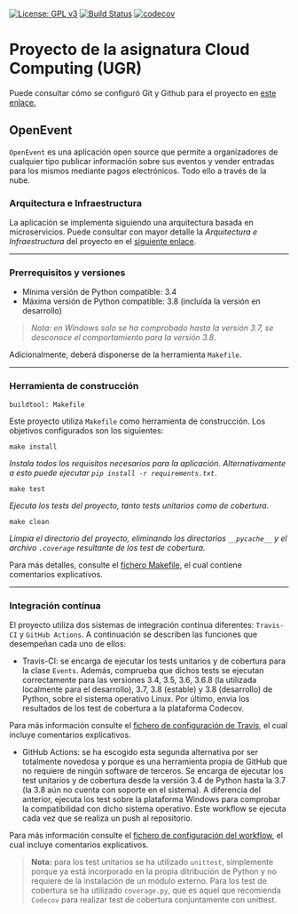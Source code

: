 [![License: GPL v3](https://img.shields.io/badge/License-GPLv3-blue.svg)](https://www.gnu.org/licenses/gpl-3.0)
[![Build Status](https://travis-ci.com/alvarillo89/UGR-CC-Project.svg?branch=master)](https://travis-ci.com/alvarillo89/UGR-CC-Project)
[![codecov](https://codecov.io/gh/alvarillo89/UGR-CC-Project/branch/master/graph/badge.svg)](https://codecov.io/gh/alvarillo89/UGR-CC-Project)

# Proyecto de la asignatura Cloud Computing (UGR)

Puede consultar cómo se configuró Git y Github para el proyecto en [este enlace.](https://github.com/alvarillo89/UGR-CC-Project/blob/master/docs/hito0.md)

## OpenEvent

`OpenEvent` es una aplicación open source que permite a organizadores de cualquier tipo publicar información sobre sus eventos y vender entradas para los mismos mediante pagos electrónicos. Todo ello a través de la nube.

### Arquitectura e Infraestructura

La aplicación se implementa siguiendo una arquitectura basada en microservicios. Puede consultar con mayor detalle la *Arquitectura e Infraestructura* del proyecto en el [siguiente enlace](https://github.com/alvarillo89/UGR-CC-Project/blob/master/docs/hito1.md).

---

### Prerrequisitos y versiones

+ Mínima versión de Python compatible:  3.4 
+ Máxima versión de Python compatible:  3.8 (incluída la versión en desarrollo)

> *Nota: en Windows solo se ha comprobado hasta la versión 3.7, se desconoce el comportamiento para la versión 3.8*.

Adicionalmente, deberá disponerse de la herramienta `Makefile`.

---

### Herramienta de construcción

`buildtool: Makefile`

Este proyecto utiliza `Makefile` como herramienta de construcción. Los objetivos configurados son los siguientes:

```
make install
```

*Instala todos los requisitos necesarios para la aplicación. Alternativamente a esto puede ejecutar `pip install -r requirements.txt`*.

```
make test
```

*Ejecuta los tests del proyecto, tanto tests unitarios como de cobertura.*

```
make clean
```

*Limpia el directorio del proyecto, eliminando los directorios `__pycache__` y el archivo `.coverage` resultante de los test de cobertura.*

Para más detalles, consulte el [fichero Makefile](https://github.com/alvarillo89/UGR-CC-Project/blob/master/Makefile), el cual contiene comentarios explicativos.

---

### Integración contínua

El proyecto utiliza dos sistemas de integración contínua diferentes: `Travis-CI` y `GitHub Actions`. A continuación se describen las funciones que desempeñan cada uno de ellos:

+ Travis-CI: se encarga de ejecutar los tests unitarios y de cobertura para la clase `Events`. Además, comprueba que dichos tests se ejecutan correctamente para las versiones 3.4, 3.5, 3.6, 3.6.8 (la utilizada localmente para el desarrollo), 3.7, 3.8 (estable) y 3.8 (desarrollo) de Python, sobre el sistema operativo Linux. Por último, envía los resultados de los test de cobertura a la plataforma Codecov.

Para más información consulte el [fichero de configuración de Travis](https://github.com/alvarillo89/UGR-CC-Project/blob/master/.travis.yml), el cual incluye comentarios explicativos.

+ GitHub Actions: se ha escogido esta segunda alternativa por ser totalmente novedosa y porque es una herramienta propia de GitHub que no requiere de ningún software de terceros. Se encarga de ejecutar los test unitarios y de cobertura desde la versión 3.4 de Python hasta la 3.7 (la 3.8 aún no cuenta con soporte en el sistema). A diferencia del anterior, ejecuta los test sobre la plataforma Windows para comprobar la compatibilidad con dicho sistema operativo. Este workflow se ejecuta cada vez que se realiza un push al repositorio.

Para más información consulte el [fichero de configuración del workflow](https://github.com/alvarillo89/UGR-CC-Project/blob/master/.github/workflows/WindowsTest.yml), el cual incluye comentarios explicativos.

> **Nota:** para los test unitarios se ha utilizado `unittest`, simplemente porque ya está incorporado en la propia ditribución de Python y no requiere
de la instalación de un módulo externo. Para los test de cobertura se ha utilizado `coverage.py`, que es aquel que recomienda `Codecov` para realizar
test de cobertura conjuntamente con unittest.
